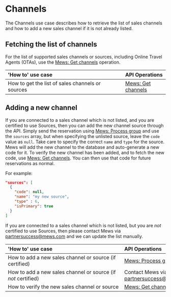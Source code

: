 # Channels

The Channels use case describes how to retrieve the list of sales channels and how to add a new sales channel if it is not already listed.

## Fetching the list of channels

For the list of supported sales channels or sources, including Online Travel Agents (OTAs), use the [Mews: Get channels](../mews-operations/configuration.md#get-channels) operation.

| <div style="width:350px">'How to' use case</div> | API Operations |
| :-- | :-- |
| How to get the list of sales channels or sources | [Mews: Get channels](../mews-operations/configuration.md#get-channels) |

## Adding a new channel

If you are connected to a sales channel which is not listed, and you are certified to use Sources, then you can add the new channel source through the API. Simply send the reservation using [Mews: Process group](../mews-operations/reservations.md#process-group) and use the `sources` array, but when specifying the unlisted source, leave the `code` value as `null`. Take care to specify the correct `name` and `type` for the source. Mews will add the new channel to the database and auto-generate a new code for it.
To verify the new channel has been added, and to fetch the new code, use [Mews: Get channels](../mews-operations/configuration.md#get-channels). You can then use that code for future reservations as normal.

For example:

```json
"sources": [
  {
    "code": null,
    "name": "my new source",
    "type" : 6,
    "isPrimary": true
  }
]
```

If you are connected to a sales channel which is not listed, but you are _not_ certified to use Sources, then please contact Mews via [partnersuccess@mews.com](mailto://partnersuccess@mews.com) and we can update the list manually.

| <div style="width:350px">'How to' use case</div> | API Operations |
| :-- | :-- |
| How to add a new sales channel or source (if certified) | [Mews: Process group](../mews-operations/reservations.md#process-group) |
| How to add a new sales channel or source (if _not_ certified) | Contact Mews via [partnersuccess@mews.com](mailto://partnersuccess@mews.com) |
| How to verify the new sales channel or source | [Mews: Get channels](../mews-operations/configuration.md#get-channels) |
